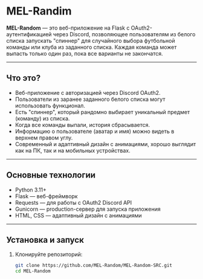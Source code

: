# MEL-Randim

**MEL-Random** — это веб-приложение на Flask с OAuth2-аутентификацией через Discord, позволяющее пользователям из белого списка запускать "спиннер" для случайного выбора футбольной команды или клуба из заданного списка. Каждая команда может выпасть только один раз, пока все варианты не закончатся.

---

## Что это?

- Веб-приложение с авторизацией через Discord OAuth2.
- Пользователи из заранее заданного белого списка могут использовать функционал.
- Есть "спиннер", который рандомно выбирает уникальный предмет (команду) из списка.
- Когда все команды выпали, история сбрасывается.
- Информацию о пользователе (аватар и имя) можно видеть в верхнем правом углу.
- Современный и адаптивный дизайн с анимациями, хорошо выглядит как на ПК, так и на мобильных устройствах.

---

## Основные технологии

- Python 3.11+
- Flask — веб-фреймворк
- Requests — для работы с OAuth2 Discord API
- Gunicorn — production-сервер для запуска приложения
- HTML, CSS — адаптивный дизайн с анимациями

---

## Установка и запуск

1. Клонируйте репозиторий:
   ```bash
   git clone https://github.com/MEL-Random/MEL-Random-SRC.git
   cd MEL-Random

